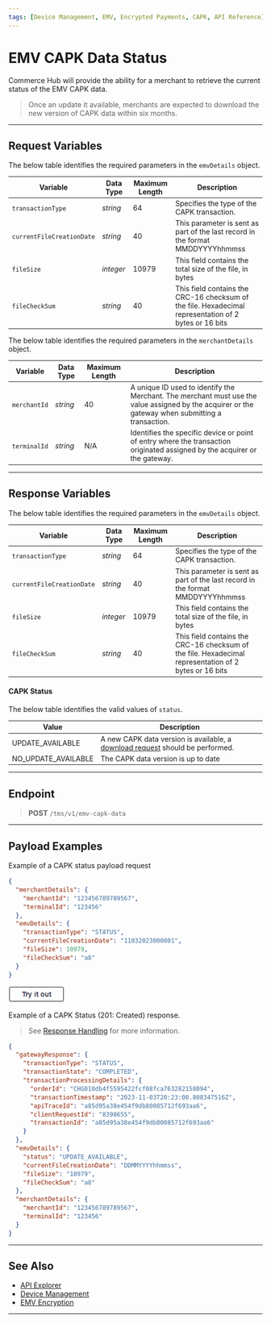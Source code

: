 ```yaml
---
tags: [Device Management, EMV, Encrypted Payments, CAPK, API Reference]
---
```


# EMV CAPK Data Status

Commerce Hub will provide the ability for a merchant to retrieve the current status of the EMV CAPK data.

<!-- theme: info -->
> Once an update it available, merchants are expected to download the new version of CAPK data within six months.

---

## Request Variables

<!--
type: tab
titles: emvDetails, merchantDetails
-->

The below table identifies the required parameters in the `emvDetails` object.

| Variable | Data Type| Maximum Length | Description |
|---------|----------|----------------|---------|
| `transactionType`| *string* | 64 | Specifies the type of the CAPK transaction. |
|`currentFileCreationDate`| *string* | 40 | This parameter is sent as part of the last record in the format MMDDYYYYhhmmss|
| `fileSize` | *integer* | 10979 | This field contains the total size of the file, in bytes |
| `fileCheckSum`| *string* | 40 | This field contains the CRC-16 checksum of the file. Hexadecimal representation of 2 bytes or 16 bits |

<!--
type: tab
-->

The below table identifies the required parameters in the `merchantDetails` object.

| Variable | Data Type| Maximum Length | Description |
|---------|----------|----------------|---------|
|`merchantId` | *string* | 40 | A unique ID used to identify the Merchant. The merchant must use the value assigned by the acquirer or the gateway when submitting a transaction. |
|`terminalId` | *string* | N/A |Identifies the specific device or point of entry where the transaction originated assigned by the acquirer or the gateway. |

<!-- type: tab-end -->

---

## Response Variables

<!--
type: tab
titles: emvDetails
-->

The below table identifies the required parameters in the `emvDetails` object.

| Variable | Data Type| Maximum Length | Description |
|---------|----------|----------------|---------|
| `transactionType`| *string* | 64 | Specifies the type of the CAPK transaction. |
|`currentFileCreationDate`| *string* | 40 | This parameter is sent as part of the last record in the format MMDDYYYYhhmmss|
| `fileSize` | *integer* | 10979 | This field contains the total size of the file, in bytes |
| `fileCheckSum`| *string* | 40 | This field contains the CRC-16 checksum of the file. Hexadecimal representation of 2 bytes or 16 bits |

<!-- type: tab-end -->

#### CAPK Status

The below table identifies the valid values of `status`.

| Value | Description |
| -------- | ----------- |
| UPDATE_AVAILABLE | A new CAPK data version is available, a [download request](?path=docs/In-Person/Device_Management/CAPK-Download.md) should be performed. |
| NO_UPDATE_AVAILABLE | The CAPK data version is up to date |

---

## Endpoint
<!-- theme: success -->
>**POST** `/tms/v1/emv-capk-data`

---

## Payload Examples

<!--
type: tab
titles: Request, Response
-->

Example of a CAPK status payload request

```json
{
  "merchantDetails": {
    "merchantId": "123456789789567",
    "terminalId": "123456"
  },
  "emvDetails": {
    "transactionType": "STATUS",
    "currentFileCreationDate": "11032023000001",
    "fileSize": 10979,
    "fileCheckSum": "a8"
  }
}
```

[![Try it out](../../../../assets/images/button.png)](../api/?type=post&path=/tms/v1/emv-capk-data)

<!--
type: tab
-->

Example of a CAPK Status (201: Created) response.

<!-- theme: info -->
> See [Response Handling](?path=docs/Resources/Guides/Response-Codes/Response-Handling.md) for more information.

```json
{
  "gatewayResponse": {
    "transactionType": "STATUS",
    "transactionState": "COMPLETED",
    "transactionProcessingDetails": {
      "orderId": "CHG010db4f5595422fcf08fca763282158094",
      "transactionTimestamp": "2023-11-03T20:23:00.808347516Z",
      "apiTraceId": "a85d95a38e454f9db80085712f693aa6",
      "clientRequestId": "8398655",
      "transactionId": "a85d95a38e454f9db80085712f693aa6"
    }
  },
  "emvDetails": {
    "status": "UPDATE_AVAILABLE",
    "currentFileCreationDate": "DDMMYYYYhhmmss",
    "fileSize": "10979",
    "fileCheckSum": "a8"
  },
  "merchantDetails": {
    "merchantId": "123456789789567",
    "terminalId": "123456"
  }
}
```
<!-- type: tab-end -->

---

## See Also

- [API Explorer](../api/?type=post&path=/tms/v1/capk-data)
- [Device Management](?path=docs/Resources/API-Documents/Device_Management/Device-Management.md)
- [EMV Encryption](?path=docs/In-Person/Encrypted-Payments/EMV.md)

---
